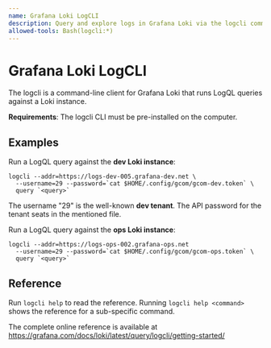 ```yaml
---
name: Grafana Loki LogCLI
description: Query and explore logs in Grafana Loki via the logcli command-line tool. Use when a user asks to pull logs for analysis.
allowed-tools: Bash(logcli:*)
---
```


# Grafana Loki LogCLI

The logcli is a command-line client for Grafana Loki that runs LogQL queries against a Loki instance.

**Requirements**: The logcli CLI must be pre-installed on the computer.

## Examples

Run a LogQL query against the **dev Loki instance**:

```
logcli --addr=https://logs-dev-005.grafana-dev.net \
  --username=29 --password=`cat $HOME/.config/gcom/gcom-dev.token` \
  query `<query>`
```

The username "29" is the well-known **dev tenant**. The API password for the tenant seats in the mentioned file.

Run a LogQL query against the **ops Loki instance**:

```
logcli --addr=https://logs-ops-002.grafana-ops.net 
  --username=29 --password=`cat $HOME/.config/gcom/gcom-ops.token` \
  query `<query>`
```

## Reference

Run `logcli help` to read the reference. Running `logcli help <command>` shows the reference for a sub-specific command.

The complete online reference is available at https://grafana.com/docs/loki/latest/query/logcli/getting-started/
